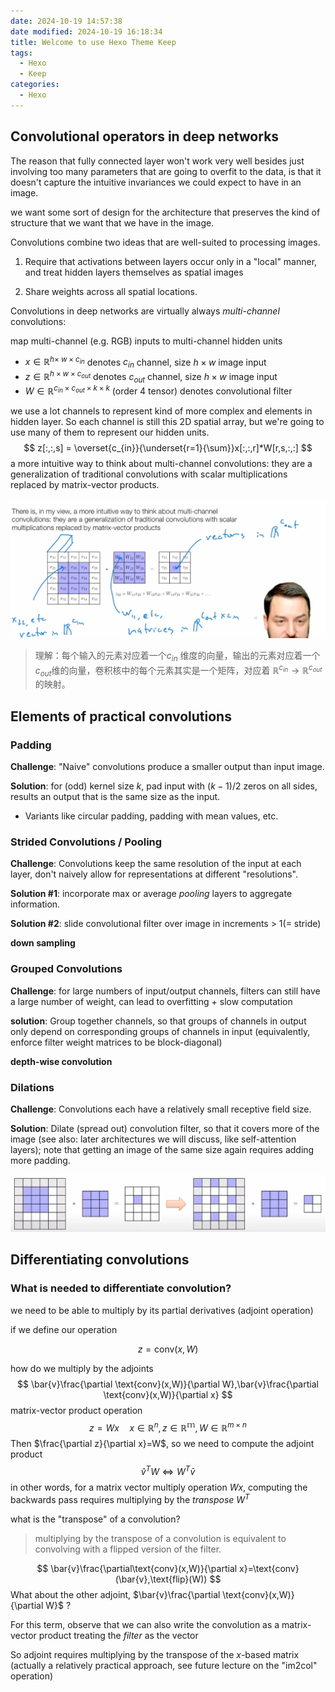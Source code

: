 ```yaml
---
date: 2024-10-19 14:57:38
date modified: 2024-10-19 16:18:34
title: Welcome to use Hexo Theme Keep
tags:
  - Hexo
  - Keep
categories:
  - Hexo
---
```

## Convolutional operators in deep networks

The reason that fully connected layer won't work very well besides just involving too many parameters that are going to overfit to the data, is that it doesn't capture the intuitive invariances we could expect to have in an image.

we want some sort of design for the architecture that preserves the kind of structure that we want that we have in the image.

Convolutions combine two ideas that are well-suited to processing images.

1. Require that activations between layers occur only in a "local" manner, and treat hidden layers themselves as spatial images

2. Share weights across all spatial locations.

Convolutions in deep networks are virtually always *multi-channel* convolutions:

map multi-channel (e.g. RGB) inputs to multi-channel hidden units

- $x\in\mathbb{R}^{h\times\ w\times c_{in}}$ denotes $c_{in}$ channel, size $h\times w$ image input
- $z\in\mathbb{R}^{h\times w\times c_{out}}$ denotes $c_{out}$ channel, size $h\times w$ image input
- $W\in\mathbb{R}^{c_{in}\times c_{out}\times k \times k}$ (order 4 tensor) denotes convolutional filter

we use a lot channels to represent kind of more complex and elements in hidden layer. So each channel is still this 2D spatial array, but we're going to use many of them to represent our hidden units.
$$
z[:,:,s] = \overset{c_{in}}{\underset{r=1}{\sum}}x[:,:,r]*W[r,s,:,:]
$$
 a more intuitive way to think about multi-channel convolutions: they are a generalization of traditional convolutions with scalar multiplications replaced by matrix-vector products.
 
![image](https://github.com/amor-mio-de-mi-vida/picx-images-hosting/raw/master/dlsystem/image.7ljzk1g244.webp)

> 理解：每个输入的元素对应着一个$c_{in}$ 维度的向量，输出的元素对应着一个$c_{out}$维的向量，卷积核中的每个元素其实是一个矩阵，对应着 $\mathbb{R}^{c_{in}}\rightarrow\mathbb{R}^{c_{out}}$ 的映射。

## Elements of practical convolutions

### Padding

**Challenge**: "Naive" convolutions produce a smaller output than input image.

**Solution**: for (odd) kernel size $k$, pad input with $(k-1)/2$ zeros on all sides, results an output that is the same size as the input.

- Variants like circular padding, padding with mean values, etc.

### Strided Convolutions / Pooling

**Challenge**: Convolutions keep the same resolution of the input at each layer, don't naively allow for representations at different "resolutions".

**Solution #1**: incorporate max or average *pooling* layers to aggregate information.

**Solution #2**: slide convolutional filter over image in increments > 1(= stride)

**down sampling**

### Grouped Convolutions

**Challenge**: for large numbers of input/output channels, filters can still have a large number of weight, can lead to overfitting + slow computation

**solution**: Group together channels, so that groups of channels in output only depend on corresponding groups of channels in input (equivalently, enforce filter weight matrices to be block-diagonal)

**depth-wise convolution**

### Dilations

**Challenge**: Convolutions each have a relatively small receptive field size.

**Solution**: Dilate (spread out) convolution filter, so that it covers more of the image (see also: later architectures we will discuss, like self-attention layers); note that getting an image of the same size again requires adding more padding.

![image](https://github.com/amor-mio-de-mi-vida/picx-images-hosting/raw/master/dlsystem/image.m2fuxtki.webp)

## Differentiating convolutions

### What is needed to differentiate convolution?

we need to be able to multiply by its partial derivatives (adjoint operation)

if we define our operation

$$
z=\text{conv}(x,W)
$$

how do we multiply by the adjoints
$$
\bar{v}\frac{\partial \text{conv}(x,W)}{\partial W},\bar{v}\frac{\partial \text{conv}(x,W)}{\partial x}
$$
matrix-vector product operation 
$$
z=Wx\quad x\in\mathbb{R}^n,z\in\mathbb{R^m},W\in\mathbb{R}^{m\times n}
$$
Then $\frac{\partial z}{\partial x}=W$, so we need to compute the adjoint product
$$
\hat{v}^TW\iff W^T\bar{v}
$$
in other words, for a matrix vector multiply operation $Wx$, computing the backwards pass requires multiplying by the *transpose* $W^T$

what is the "transpose" of a convolution? 

> multiplying by the transpose of a convolution is equivalent to convolving with a flipped version of the filter.

$$
\bar{v}\frac{\partial\text{conv}(x,W)}{\partial x}=\text{conv}(\bar{v},\text{flip}(W))
$$
What about the other adjoint, $\bar{v}\frac{\partial \text{conv}(x,W)}{\partial W}$ ?

For this term, observe that we can also write the convolution as a matrix-vector product treating the *filter* as the vector

So adjoint requires multiplying by the transpose of the $x$-based matrix (actually a relatively practical approach, see future lecture on the "im2col" operation)

